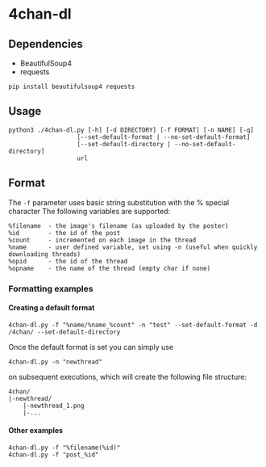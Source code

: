 # 4chan-dl

## Dependencies
- BeautifulSoup4
- requests
```
pip install beautifulsoup4 requests
```

## Usage
```
python3 ./4chan-dl.py [-h] [-d DIRECTORY] [-f FORMAT] [-n NAME] [-q]
                   [--set-default-format | --no-set-default-format]
                   [--set-default-directory | --no-set-default-directory]
                   url
```

## Format
The ```-f``` parameter uses basic string substitution with the % special character
The following variables are supported:
```
%filename  - the image's filename (as uploaded by the poster) 
%id        - the id of the post
%count     - incremented on each image in the thread
%name      - user defined variable, set using -n (useful when quickly downloading threads)
%opid      - the id of the thread
%opname    - the name of the thread (empty char if none)
```
### Formatting examples
#### Creating a default format
```
4chan-dl.py -f "%name/%name_%count" -n "test" --set-default-format -d /4chan/ --set-default-directory
```
Once the default format is set you can simply use
```
4chan-dl.py -n "newthread"
```
on subsequent executions, which will create the following file structure:
```
4chan/
|-newthread/
	|-newthread_1.png
	|-...
```

#### Other examples
```
4chan-dl.py -f "%filename(%id)" 
4chan-dl.py -f "post_%id" 
```
